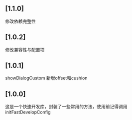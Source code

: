 ## [1.1.0]
修改依赖完整性

## [1.0.2]
修改兼容性与配置项

## [1.0.1]
showDialogCustom 新增offset和cushion

## [1.0.0]
这是一个快速开发库，封装了一些常用的方法，使用前记得调用 initFastDevelopConfig
